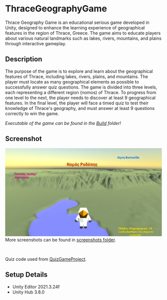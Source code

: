 # ThraceGeographyGame
Thrace Geography Game is an educational serious game developed in Unity, designed to enhance the learning experience of geographical features in the region of Thrace, Greece. The game aims to educate players about various natural landmarks such as lakes, rivers, mountains, and plains through interactive gameplay.

## Description
The purpose of the game is to explore and learn about the geographical features of Thrace, including lakes, rivers, plains, and mountains. The player must locate as many geographical elements as possible to successfully answer quiz questions. The game is divided into three levels, each representing a different region (nomos) of Thrace. To progress from one level to the next, the player needs to discover at least 9 geographical features. In the final level, the player will face a timed quiz to test their knowledge of Thrace's geography, and must answer at least 9 questions correctly to win the game.

*Executable of the game can be found in the [Build](https://github.com/GeorgiaKt/ThraceGeographyGame/tree/main/Build) folder!*

## Screenshot
![](https://github.com/GeorgiaKt/ThraceGeographyGame/blob/main/screenshots/Screenshot_2.png)
More screenshots can be found in [screenshots folder](https://github.com/GeorgiaKt/ThraceGeographyGame/tree/main/screenshots).

<br />

Quiz code used from [QuizGameProject](https://github.com/WatchFindDo/QuizGameProject).

## Setup Details
- Unity Editor 2021.3.24f
- Unity Hub 3.8.0
